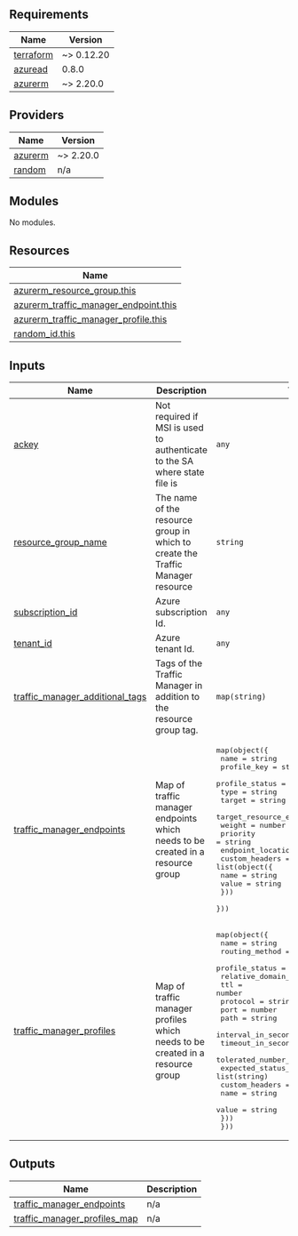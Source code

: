 <!-- BEGIN_TF_DOCS -->
## Requirements

| Name | Version |
|------|---------|
| <a name="requirement_terraform"></a> [terraform](#requirement\_terraform) | ~> 0.12.20 |
| <a name="requirement_azuread"></a> [azuread](#requirement\_azuread) | 0.8.0 |
| <a name="requirement_azurerm"></a> [azurerm](#requirement\_azurerm) | ~> 2.20.0 |

## Providers

| Name | Version |
|------|---------|
| <a name="provider_azurerm"></a> [azurerm](#provider\_azurerm) | ~> 2.20.0 |
| <a name="provider_random"></a> [random](#provider\_random) | n/a |

## Modules

No modules.

## Resources

| Name |
|------|
| [azurerm_resource_group.this](https://registry.terraform.io/providers/hashicorp/azurerm/latest/docs/data-sources/resource_group) |
| [azurerm_traffic_manager_endpoint.this](https://registry.terraform.io/providers/hashicorp/azurerm/latest/docs/resources/traffic_manager_endpoint) |
| [azurerm_traffic_manager_profile.this](https://registry.terraform.io/providers/hashicorp/azurerm/latest/docs/resources/traffic_manager_profile) |
| [random_id.this](https://registry.terraform.io/providers/hashicorp/random/latest/docs/resources/id) |

## Inputs

| Name | Description | Type | Default | Required |
|------|-------------|------|---------|:--------:|
| <a name="input_ackey"></a> [ackey](#input\_ackey) | Not required if MSI is used to authenticate to the SA where state file is | `any` | `null` | no |
| <a name="input_resource_group_name"></a> [resource\_group\_name](#input\_resource\_group\_name) | The name of the resource group in which to create the Traffic Manager resource | `string` | n/a | yes |
| <a name="input_subscription_id"></a> [subscription\_id](#input\_subscription\_id) | Azure subscription Id. | `any` | n/a | yes |
| <a name="input_tenant_id"></a> [tenant\_id](#input\_tenant\_id) | Azure tenant Id. | `any` | n/a | yes |
| <a name="input_traffic_manager_additional_tags"></a> [traffic\_manager\_additional\_tags](#input\_traffic\_manager\_additional\_tags) | Tags of the Traffic Manager in addition to the resource group tag. | `map(string)` | `{}` | no |
| <a name="input_traffic_manager_endpoints"></a> [traffic\_manager\_endpoints](#input\_traffic\_manager\_endpoints) | Map of traffic manager endpoints which needs to be created in a resource group | <pre>map(object({<br>    name                          = string<br>    profile_key                   = string<br>    profile_status                = string<br>    type                          = string<br>    target                        = string<br>    target_resource_endpoint_name = string<br>    weight                        = number<br>    priority                       = string<br>    endpoint_location             = string<br>    custom_headers = list(object({<br>      name  = string<br>      value = string<br>    }))<br>  }))</pre> | `{}` | no |
| <a name="input_traffic_manager_profiles"></a> [traffic\_manager\_profiles](#input\_traffic\_manager\_profiles) | Map of traffic manager profiles which needs to be created in a resource group | <pre>map(object({<br>    name                         = string<br>    routing_method               = string<br>    profile_status               = string<br>    relative_domain_name         = string<br>    ttl                          = number<br>    protocol                     = string<br>    port                         = number<br>    path                         = string<br>    interval_in_seconds          = number<br>    timeout_in_seconds           = number<br>    tolerated_number_of_failures = number<br>    expected_status_code_ranges  = list(string)<br>    custom_headers = list(object({<br>      name  = string<br>      value = string<br>    }))<br>  }))</pre> | `{}` | no |

## Outputs

| Name | Description |
|------|-------------|
| <a name="output_traffic_manager_endpoints"></a> [traffic\_manager\_endpoints](#output\_traffic\_manager\_endpoints) | n/a |
| <a name="output_traffic_manager_profiles_map"></a> [traffic\_manager\_profiles\_map](#output\_traffic\_manager\_profiles\_map) | n/a |
<!-- END_TF_DOCS -->